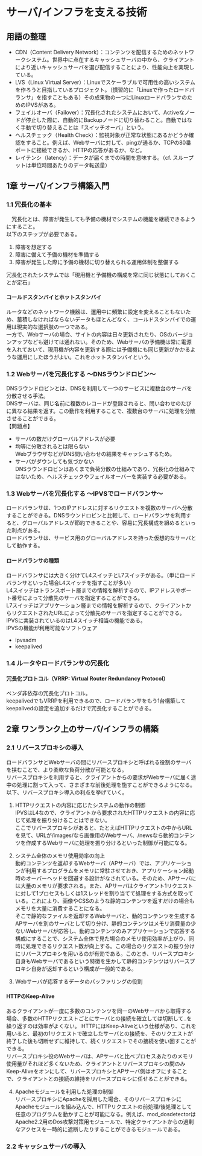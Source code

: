 # サーバ/インフラを支える技術  
## 用語の整理
* CDN（Content Delivery Network）：コンテンツを配信するためのネットワークシステム。世界中に点在するキャッシュサーバの中から、クライアントにより近いキャッシュサーバを選び配信することにより、性能向上を実現している。  
* LVS（Linux Virtual Server）：Linuxでスケーラブルで可用性の高いシステムを作ろうと目指しているプロジェクト。（慣習的に「Linuxで作ったロードバランサ」を指すこともある）その成果物の一つにLinuxロードバランサのためのIPVSがある。  
* フェイルオーバ（Failover）：冗長化されたシステムにおいて、Activeなノードが停止した際に、自動的にBackupノードに切り替わること。自動ではなく手動で切り替えることは「スイッチオーバ」という。  
* ヘルスチェック（Health Check）：監視対象が正常な状態にあるかどうか確認をすること。例えば、Webサーバに対して、pingが通るか、TCPの80番ポートに接続できるか、HTTPの応答があるか、など。  
* レイテンシ（latency）：データが届くまでの時間を意味する。（cf. スループットは単位時間あたりのデータ転送量）  

## 1章 サーバ/インフラ構築入門  
### 1.1 冗長化の基本
　冗長化とは、障害が発生しても予備の機材でシステムの機能を継続できるようにすること。  
以下のステップが必要である。  
1. 障害を想定する  
2. 障害に備えて予備の機材を準備する  
3. 障害が発生した際に予備の機材に切り替えられる運用体制を整備する  

冗長化されたシステムでは「現用機と予備機の構成を常に同じ状態にしておくことが定石」  
#### コールドスタンバイとホットスタンバイ
ルータなどのネットワーク機器は、運用中に頻繁に設定を変えることもないため、蓄積しなければならないデータもほとんどなく、コールドスタンバイでの運用は現実的な選択肢の一つである。  
一方で、Webサーバの場合、サイトの内容は日々更新されたり、OSのバージョンアップなども避けては通れない。そのため、Webサーバの予備機は常に電源を入れておいて、現用機が内容を更新する際には予備機にも同じ更新がかかるような運用にしたほうがよい。これをホットスタンバイという。  

### 1.2 Webサーバを冗長化する 〜DNSラウンドロビン〜
DNSラウンドロビンとは、DNSを利用して一つのサービスに複数台のサーバを分散させる手法。  
DNSサーバは、同じ名前に複数のレコードが登録されると、問い合わせのたびに異なる結果を返す。この動作を利用することで、複数台のサーバに処理を分散させることができる。  
【問題点】  
- サーバの数だけグローバルアドレスが必要
- 均等に分散されるとは限らない  
WebブラウザなどがDNS問い合わせの結果をキャッシュするため。  
- サーバがダウンしても気づかない  
DNSラウンドロビンはあくまで負荷分散の仕組みであり、冗長化の仕組みではないため、ヘルスチェックやフェイルオーバーを実装する必要がある。

### 1.3 Webサーバを冗長化する 〜IPVSでロードバランサ〜
ロードバランサは、1つのIPアドレスに対するリクエストを複数のサーバへ分散することができる。DNSラウンドロビンと比較して、ロードバランサを利用すると、グローバルアドレスが節約できることや、容易に冗長構成を組めるといった利点がある。  
ロードバランサは、サービス用のグローバルアドレスを持った仮想的なサーバとして動作する。  
#### ロードバランサの種類
ロードバランサには大きく分けてL4スイッチとL7スイッチがある。（単にロードバランサといった場合L4スイッチを指すことが多い）  
L4スイッチはトランスポート層までの情報を解析するので、IPアドレスやポート番号によって分散先のサーバを指定することができる。  
L7スイッチはアプリケーション層までの情報を解析するので、クライアントからリクエストされたURLによって分散先のサーバを指定することができる。  
IPVSに実装されているのはL4スイッチ相当の機能である。  
IPVSの機能が利用可能なソフトウェア  
- ipvsadm  
- keepalived  

### 1.4 ルータやロードバランサの冗長化
#### 冗長化プロトコル（VRRP: Virtual Router Redundancy Protocol）  
ベンダ非依存の冗長化プロトコル。  
keepalivedでもVRRPを利用できるので、ロードバランサをもう1台構築してkeepalivedの設定を追加するだけで冗長化することができる。

## 2章 ワンランク上のサーバ/インフラの構築  
### 2.1 リバースプロキシの導入
ロードバランサとWebサーバの間にリバースプロキシと呼ばれる役割のサーバを挟むことで、より柔軟な負荷分散が可能となる。  
リバースプロキシを利用すると、クライアントからの要求がWebサーバに届く途中の処理に割って入って、さまざまな前後処理を施すことができるようになる。  
以下、リバースプロキシ導入の利点を挙げていく。  
1. HTTPリクエストの内容に応じたシステムの動作の制御  
IPVSはL4なので、クライアントから要求されたHTTPリクエストの内容に応じて処理を振り分けることはできない。  
ここでリバースプロキシがあると、たとえばHTTPリクエストの中からURLを見て、URLが/images/なら画像用のWebサーバ、/newsなら動的コンテンツを作成するWebサーバに処理を振り分けるといった制御が可能になる。

2. システム全体のメモリ使用効率の向上  
動的コンテンツを返却するWebサーバ（APサーバ）では、アプリケーションが利用するプログラムをメモリに常駐させておき、アプリケーション起動時のオーバーヘッドを回避する設計がなされている。そのため、APサーバには大量のメモリが要求される。また、APサーバはクライアント1リクエストに対して1プロセスもしくは1スレッドを割り当てて処理をする方式を取っている。これにより、画像やCSSのような静的コンテンツを返すだけの場合もメモリを大量に消費することになる。  
そこで静的なファイルを返却するWebサーバと、動的コンテンツを生成するAPサーバを別のサーバとして切り分け、静的コンテンツはメモリ消費量の少ないWebサーバが応答し、動的コンテンツのみアプリケーションで応答する構成にすることで、システム全体で見た場合のメモリ使用効率が上がり、同時に処理できるリクエスト数が向上する。この場合のリクエストの振り分けにリバースプロキシを用いるのが有効である。このとき、リバースプロキシ自身もWebサーバであるという特徴を生かして静的コンテンツはリバースプロキシ自身が返却するという構成が一般的である。

3. Webサーバが応答するデータのバッファリングの役割  
#### HTTPのKeep-Alive
あるクライアントが一度に多数のコンテンツを同一のWebサーバから取得する場合、多数のHTTPリクエストごとにサーバとの接続を確立しては切断して‥を繰り返すのは効率がよくない。
HTTPにはKeep-Aliveという仕様があり、これを用いると、最初の1リクエストで確立したサーバとの接続を、そのリクエストが終了した後も切断せずに維持して、続くリクエストでその接続を使い回すことができる。  
リバースプロキシ役のWebサーバは、APサーバと比べプロセスあたりのメモリ使用量がそれほど多くないため、クライアントとリバースプロキシの間のみKeep-Aliveをオンにして、リバースプロキシとAPサーバ側はオフにすることで、クライアントとの接続の維持をリバースプロキシに任せることができる。

4. Apacheモジュールを利用した処理の制御  
リバースプロキシにApacheを採用した場合、そのリバースプロキシにApacheモジュールを組み込んで、HTTPリクエストの前処理/後処理として任意のプログラムを動かすことが可能になる。例えば、mod_dosdetectorはApache2.2用のDos攻撃対策用モジュールで、特定クライアントからの過剰なアクセスを一時的に遮断したりすることができるモジュールである。  
### 2.2 キャッシュサーバの導入
